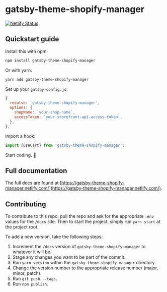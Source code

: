 # gatsby-theme-shopify-manager

[![Netlify Status](https://api.netlify.com/api/v1/badges/a69b3855-3f3c-437f-bd8e-90567d58106a/deploy-status)](https://app.netlify.com/sites/gatsby-theme-shopify-manager/deploys)

## Quickstart guide

Install this with npm:

```bash
npm install gatsby-theme-shopify-manager
```

Or with yarn:

```bash
yarn add gatsby-theme-shopify-manager
```

Set up your `gatsby-config.js`:

```javascript
{
  resolve: `gatsby-theme-shopify-manager`,
  options: {
    shopName: `your-shop-name`,
    accessToken: `your-storefront-api-access-token`,
  },
},
```

Import a hook:

```javascript
import {useCart} from 'gatsby-theme-shopify-manager';
```

Start coding. 🚀

## Full documentation

The full docs are found at [https://gatsby-theme-shopify-manager.netlify.com/](https://gatsby-theme-shopify-manager.netlify.com/).

## Contributing

To contribute to this repo, pull the repo and ask for the appropriate `.env` values for the `/docs` site. Then to start the project, simply run `yarn start` at the project root.

To add a new version, take the following steps:

1. Increment the `/docs` version of `gatsby-theme-shopify-manager` to whatever it will be.
2. Stage any changes you want to be part of the commit.
3. Run `yarn version` within the `gatsby-theme-shopify-manager` directory.
4. Change the version number to the appropriate release number (major, minor, patch).
5. Run `git push --tags`.
6. Run `npm publish`.
